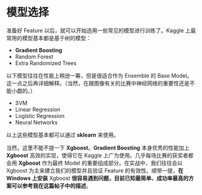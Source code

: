 
# 模型选择


准备好 Feature 以后，就可以开始选用一些常见的模型进行训练了。Kaggle 上最常用的模型基本都是基于树的模型：

- **Gradient Boosting**
- Random Forest
- Extra Randomized Trees

以下模型往往在性能上稍逊一筹，但是很适合作为 Ensemble 的 Base Model。这一点之后再详细解释。（当然，在跟图像有关的比赛中神经网络的重要性还是不能小觑的。）

- SVM
- Linear Regression
- Logistic Regression
- Neural Networks

以上这些模型基本都可以通过 **sklearn** 来使用。

当然，这里不能不提一下 **Xgboost**。**Gradient Boosting** 本身优秀的性能加上 **Xgboost** 高效的实现，使得它在 Kaggle 上广为使用。几乎每场比赛的获奖者都会用 **Xgboost** 作为最终 Model 的重要组成部分。在实战中，我们往往会以 Xgboost 为主来建立我们的模型并且验证 Feature 的有效性。顺带一提，**在 Windows 上安装** Xgboost **很容易遇到问题，目前已知最简单、成功率最高的方案可以参考我在这篇帖子中的描述**。
